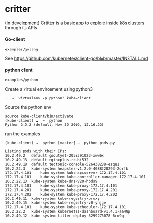 # critter
(In development) Crtitter is a basic app to explore inside k8s clusters through its APIs

#### Go-client 
```
examples/golang
```
See
https://github.com/kubernetes/client-go/blob/master/INSTALL.md


#### python client
```
examples/python
```
Create a virtual environment using python3
```
☁  ~  virtualenv -p python3 kube-client 
``` 
Source the python env
```
source kube-client/bin/activate
(kube-client) ☁  ~  python
Python 3.5.2 (default, Nov 25 2016, 15:16:33)
``` 
run the examples
```
(kube-client) ☁  python [master] →  python pods.py

Listing pods with their IPs:
10.2.49.2	default	gooutyet-2055391023-xww6x
10.2.49.13	default	nginxplus-rc-hi532
10.2.49.18	default	tectonic-console-526438288-ezqu1
10.2.22.3	kube-system	heapster-v1.2.0-4088228293-2orfb
172.17.4.101	kube-system	kube-apiserver-172.17.4.101
172.17.4.101	kube-system	kube-controller-manager-172.17.4.101
10.2.22.13	kube-system	kube-dns-v20-hbds9
172.17.4.101	kube-system	kube-proxy-172.17.4.101
172.17.4.201	kube-system	kube-proxy-172.17.4.201
172.17.4.202	kube-system	kube-proxy-172.17.4.202
10.2.49.11	kube-system	kube-registry-proxy
10.2.49.15	kube-system	kube-registry-v0-yhjge
172.17.4.101	kube-system	kube-scheduler-172.17.4.101
10.2.22.2	kube-system	kubernetes-dashboard-v1.4.1-aa48p
10.2.49.12	kube-system	tiller-deploy-3299276078-6ro9q

```
